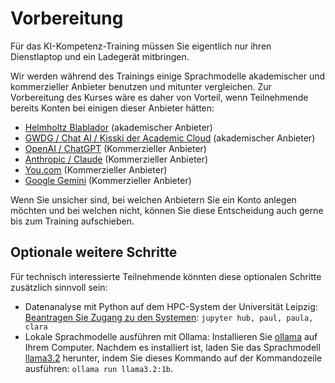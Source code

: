 # Vorbereitung

Für das KI-Kompetenz-Training müssen Sie eigentlich nur ihren Dienstlaptop und ein Ladegerät mitbringen.

Wir werden während des Trainings einige Sprachmodelle akademischer und kommerzieller Anbieter benutzen und mitunter vergleichen. Zur Vorbereitung des Kurses wäre es daher von Vorteil, wenn Teilnehmende bereits Konten bei einigen dieser Anbieter hätten:
* [Helmholtz Blablador](https://helmholtz-blablador.fz-juelich.de/) (akademischer Anbieter)
* [GWDG / Chat AI / Kisski der Academic Cloud](https://chat-ai.academiccloud.de/) (akademischer Anbieter)
* [OpenAI / ChatGPT](https://chatgpt.com/) (Kommerzieller Anbieter)
* [Anthropic / Claude](https://claude.ai/) (Kommerzieller Anbieter)
* [You.com](https://you.com) (Kommerzieller Anbieter)
* [Google Gemini](https://gemini.google.com/) (Kommerzieller Anbieter)

Wenn Sie unsicher sind, bei welchen Anbietern Sie ein Konto anlegen möchten und bei welchen nicht, können Sie diese Entscheidung auch gerne bis zum Training aufschieben.

## Optionale weitere Schritte

Für technisch interessierte Teilnehmende könnten diese optionalen Schritte zusätzlich sinnvoll sein:
* Datenanalyse mit Python auf dem HPC-System der Universität Leipzig: [Beantragen Sie Zugang zu den Systemen](https://service.rz.uni-leipzig.de/scientific-computing/sc-infrastruktur-beantragen/): `jupyter hub, paul, paula, clara`
* Lokale Sprachmodelle ausführen mit Ollama: Installieren Sie [ollama](https://ollama.com/download) auf Ihrem Computer. Nachdem es installiert ist, laden Sie das Sprachmodell [llama3.2](https://ollama.com/library/llama3.2:1b) herunter, indem Sie dieses Kommando auf der Kommandozeile ausführen: `ollama run llama3.2:1b`.
